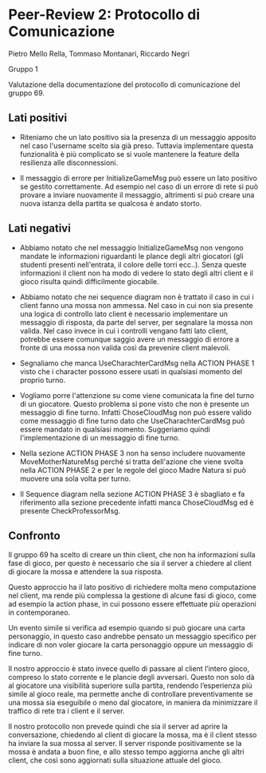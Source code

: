# Peer-Review 2: Protocollo di Comunicazione

Pietro Mello Rella, Tommaso Montanari, Riccardo Negri

Gruppo 1

Valutazione della documentazione del protocollo di comunicazione del gruppo 69.

## Lati positivi

- Riteniamo che un lato positivo sia la presenza di un messaggio apposito nel caso
l'username scelto sia già preso. Tuttavia implementare questa funzionalità è più
complicato se si vuole mantenere la feature della resilienza alle disconnessioni.

- Il messaggio di errore per InitializeGameMsg può essere un lato positivo se gestito
correttamente. Ad esempio nel caso di un errore di rete si può provare a inviare
nuovamente il messaggio, altrimenti si può creare una nuova istanza della partita
se qualcosa è andato storto.

## Lati negativi

- Abbiamo notato che nel messaggio InitializeGameMsg non vengono mandate le informazioni riguardanti le plance degli altri giocatori (gli studenti presenti nell'entrata, il colore delle torri ecc..). Senza queste informazioni il client non ha modo di vedere lo stato degli altri client e il gioco risulta quindi difficilmente giocabile.

- Abbiamo notato che nei sequence diagram non è trattato il caso in cui i client fanno una mossa non ammessa.  Nel caso in cui non sia presente una logica di controllo lato client è necessario implementare un messaggio di risposta, da parte del server, per segnalare la mossa non valida. Nel caso invece in cui i controlli vengano fatti lato client, potrebbe essere comunque saggio avere un messaggio di errore a fronte di una mossa non valida così da prevenire client malevoli. 

- Segnaliamo che manca UseCharachterCardMsg nella ACTION PHASE 1 visto che i character possono essere usati in qualsiasi momento del proprio turno.

- Vogliamo porre l'attenzione su come viene comunicata la fine del turno di un giocatore. Questo problema si pone visto che non è presente un messaggio di fine turno. Infatti ChoseCloudMsg non può essere valido come messaggio di fine turno dato che UseCharachterCardMsg può essere mandato in qualsiasi momento. Suggeriamo quindi l'implementazione di un messaggio di fine turno.

- Nella sezione ACTION PHASE 3 non ha senso includere nuovamente MoveMotherNatureMsg
perché si tratta dell'azione che viene svolta nella ACTION PHASE 2 e per le regole
del gioco Madre Natura si può muovere una sola volta per turno.

- Il Sequence diagram nella sezione ACTION PHASE 3 è sbagliato e fa riferimento
alla sezione precedente infatti manca ChoseCloudMsg ed è presente CheckProfessorMsg.

## Confronto

Il gruppo 69 ha scelto di creare un thin client, che non ha informazioni sulla fase di gioco, per questo è necessario che sia il server a chiedere al client di giocare la mossa e attendere la sua risposta.

Questo approccio ha il lato positivo di richiedere molta meno computazione nel client, ma rende più complessa la gestione di alcune fasi di gioco, come ad esempio la action phase, in cui possono essere effettuate più operazioni in contemporaneo.

Un evento simile si verifica ad esempio quando si può giocare una carta personaggio, in questo caso andrebbe pensato un messaggio specifico per indicare di non voler giocare la carta personaggio oppure un messaggio di fine turno.

Il nostro approccio è stato invece quello di passare al client l’intero gioco, compreso lo stato corrente e le plancie degli avversari. Questo non solo dà al giocatore una visibilità superiore sulla partita, rendendo l’esperienza più simile al gioco reale, ma permette anche di controllare preventivamente se una mossa sia eseguibile o meno dal giocatore, in maniera da minimizzare il traffico di rete tra i client e il server.

Il nostro protocollo non prevede quindi che sia il server ad aprire la conversazione, chiedendo al client di giocare la mossa, ma è il client stesso ha inviare la sua mossa al server. Il server risponde positivamente se la mossa è andata a buon fine, e allo stesso tempo aggiorna anche gli altri client, che così sono aggiornati sulla situazione attuale del gioco.